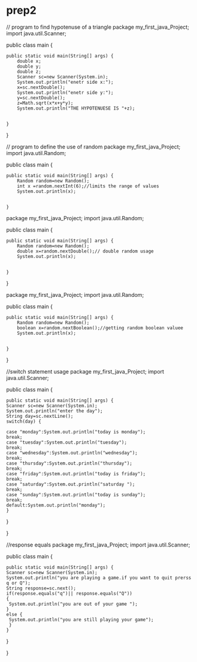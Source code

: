 # prep2

// program to find hypotenuse of a triangle
package my_first_java_Project;
import java.util.Scanner;

public class main {

	public static void main(String[] args) {
		double x;
		double y;
		double z;
		Scanner sc=new Scanner(System.in);
		System.out.println("enetr side x:");
		x=sc.nextDouble();	
		System.out.println("enetr side y:");
		y=sc.nextDouble();
		z=Math.sqrt(x*x+y*y);
		System.out.println("THE HYPOTENUESE IS "+z);
		
		
	} 

} 

// program to define the use of random 
package my_first_java_Project;
import java.util.Random;

public class main {

	public static void main(String[] args) {
		Random random=new Random();
		int x =random.nextInt(6);//limits the range of values
		System.out.println(x); 
		
		
	} 


 
package my_first_java_Project;
import java.util.Random;

public class main {

	public static void main(String[] args) {
		Random random=new Random();
		double x=random.nextDouble();// double random usage
		System.out.println(x); 
		
		
	} 

} 


package my_first_java_Project;
import java.util.Random;

public class main {

	public static void main(String[] args) {
		Random random=new Random();
		boolean x=random.nextBoolean();//getting random boolean valuee
		System.out.println(x); 
		
		
	} 

} 

//switch statement usage
package my_first_java_Project;
import java.util.Scanner;

public class main {

	public static void main(String[] args) {
	Scanner sc=new Scanner(System.in);
	System.out.println("enter the day");
	String day=sc.nextLine();
	switch(day) {
	
	case "monday":System.out.println("today is monday");
	break;
	case "tuesday":System.out.println("tuesday");
	break;
	case "wednesday":System.out.println("wednesday");
	break;
	case "thursday":System.out.println("thursday");
	break;
	case "friday":System.out.println("today is friday");
	break;
	case "saturday":System.out.println("saturday ");
	break;
	case "sunday":System.out.println("today is sunday");
	break;
	default:System.out.println("monday");
	}
		
} 

} 

//response equals
package my_first_java_Project;
import java.util.Scanner;

public class main {

	public static void main(String[] args) {
	Scanner sc=new Scanner(System.in);
	System.out.println("you are playing a game.if you want to quit prerss q or Q");
	String response=sc.next();
	if(response.equals("q")|| response.equals("Q"))
	{
	 System.out.println("you are out of your game ");
	}
	else {
	 System.out.println("you are still playing your game");
	 }
	}
}


} 
